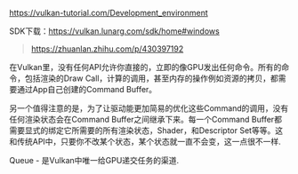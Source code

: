 https://vulkan-tutorial.com/Development_environment

SDK下载：https://vulkan.lunarg.com/sdk/home#windows

> https://zhuanlan.zhihu.com/p/430397192
>
在Vulkan里，没有任何API允许你直接的，立即的像GPU发出任何命令。所有的命令，包括渲染的Draw Call，计算的调用，甚至内存的操作例如资源的拷贝，都需要通过App自己创建的Command Buffer。

另一个值得注意的是，为了让驱动能更加简易的优化这些Command的调用，没有任何渲染状态会在Command Buffer之间继承下来。每一个Command Buffer都需要显式的绑定它所需要的所有渲染状态，Shader，和Descriptor Set等等。这和传统API中，只要你不改某个状态，某个状态就一直不会变，这一点很不一样.

Queue - 是Vulkan中唯一给GPU递交任务的渠道.